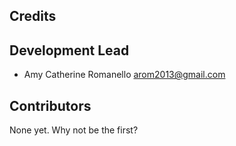 Credits
-------

Development Lead
----------------

* Amy Catherine Romanello <arom2013@gmail.com>

Contributors
------------

None yet. Why not be the first?
